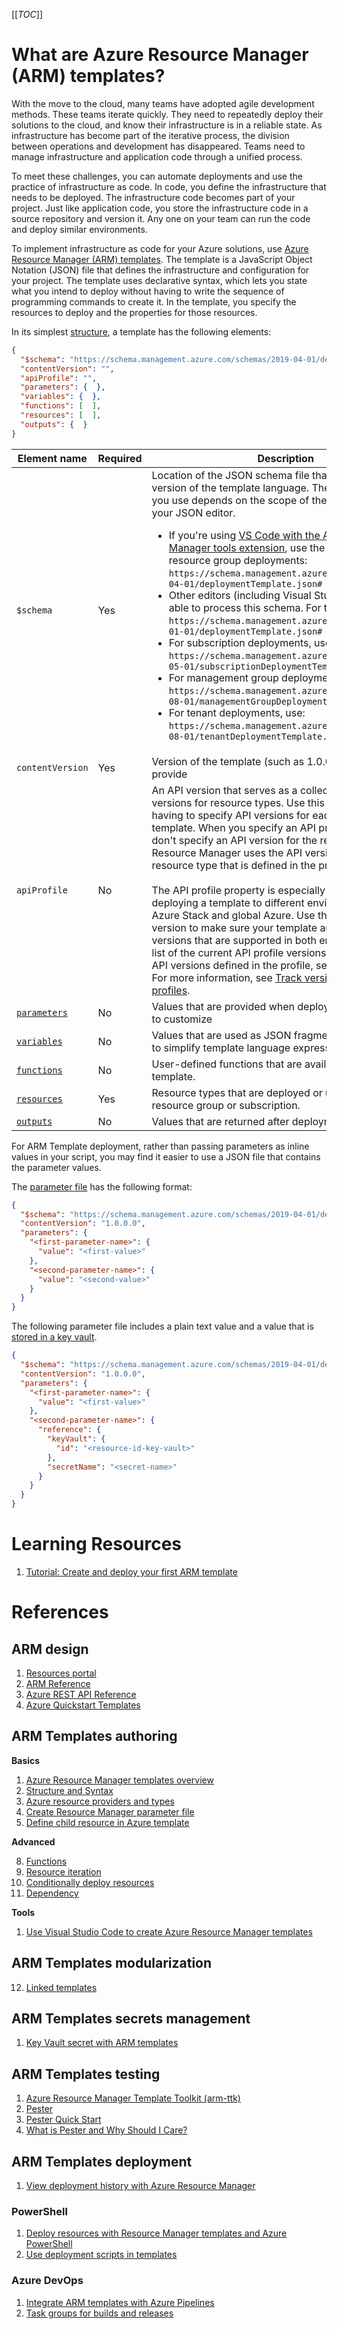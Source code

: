 [[_TOC_]]

# What are Azure Resource Manager (ARM) templates?

With the move to the cloud, many teams have adopted agile development methods. These teams iterate quickly. They need to repeatedly deploy their solutions to the cloud, and know their infrastructure is in a reliable state. As infrastructure has become part of the iterative process, the division between operations and development has disappeared. Teams need to manage infrastructure and application code through a unified process.

To meet these challenges, you can automate deployments and use the practice of infrastructure as code. In code, you define the infrastructure that needs to be deployed. The infrastructure code becomes part of your project. Just like application code, you store the infrastructure code in a source repository and version it. Any one on your team can run the code and deploy similar environments.

To implement infrastructure as code for your Azure solutions, use [Azure Resource Manager (ARM) templates](https://docs.microsoft.com/en-us/azure/azure-resource-manager/templates/overview). The template is a JavaScript Object Notation (JSON) file that defines the infrastructure and configuration for your project. The template uses declarative syntax, which lets you state what you intend to deploy without having to write the sequence of programming commands to create it. In the template, you specify the resources to deploy and the properties for those resources.

In its simplest [structure](https://docs.microsoft.com/en-us/azure/azure-resource-manager/templates/template-syntax), a template has the following elements:

```json
{
  "$schema": "https://schema.management.azure.com/schemas/2019-04-01/deploymentTemplate.json#",
  "contentVersion": "",
  "apiProfile": "",
  "parameters": {  },
  "variables": {  },
  "functions": [  ],
  "resources": [  ],
  "outputs": {  }
}
```

| Element name | Required | Description
| - | - | -
| `$schema` | Yes | Location of the JSON schema file that describes the version of the template language. The version number you use depends on the scope of the deployment and your JSON editor. <ul><li>If you're using [VS Code with the Azure Resource Manager tools extension](https://docs.microsoft.com/en-us/azure/azure-resource-manager/templates/quickstart-create-templates-use-visual-studio-code), use the latest version for resource group deployments: `https://schema.management.azure.com/schemas/2019-04-01/deploymentTemplate.json#` </li><li>Other editors (including Visual Studio) may not be able to process this schema. For those editors, use: `https://schema.management.azure.com/schemas/2015-01-01/deploymentTemplate.json#`</li><li>For subscription deployments, use: `https://schema.management.azure.com/schemas/2018-05-01/subscriptionDeploymentTemplate.json#`</li><li>For management group deployments, use: `https://schema.management.azure.com/schemas/2019-08-01/managementGroupDeploymentTemplate.json#`</li><li> For tenant deployments, use: `https://schema.management.azure.com/schemas/2019-08-01/tenantDeploymentTemplate.json#` </li></ul>
| `contentVersion` | Yes |Version of the template (such as 1.0.0.0). You can provide |any value for this element. Use this value to document significant changes in |your template. When deploying resources using the template, this value can be |used to make sure that the right template is being used.
| `apiProfile` | No | An API version that serves as a collection of API versions for resource types. Use this value to avoid having to specify API versions for each resource in the template. When you specify an API profile version and don't specify an API version for the resource type, Resource Manager uses the API version for that resource type that is defined in the profile. <br><br> The API profile property is especially helpful when deploying a template to different environments, such as Azure Stack and global Azure. Use the API profile version to make sure your template automatically uses versions that are supported in both environments. For a list of the current API profile versions and the resources API versions defined in the profile, see [API Profile](https://github.com/Azure/azure-rest-api-specs/tree/master/profile). <br>For more information, see [Track versions using API profiles](https://docs.microsoft.com/en-us/azure/azure-resource-manager/templates/templates-cloud-consistency#track-versions-using-api-profiles).
| [`parameters`](https://docs.microsoft.com/en-us/azure/azure-resource-manager/templates/template-syntax#parameters) | No | Values that are provided when deployment is executed to customize |resource deployment.
| [`variables`](https://docs.microsoft.com/en-us/azure/azure-resource-manager/templates/template-syntax#variables) | No | Values that are used as JSON fragments in the template to simplify template language expressions.
| [`functions`](https://docs.microsoft.com/en-us/azure/azure-resource-manager/templates/template-syntax#functions) | No | User-defined functions that are available within the template.
| [`resources`](https://docs.microsoft.com/en-us/azure/azure-resource-manager/templates/template-syntax#resources) | Yes | Resource types that are deployed or updated in a resource group or subscription.
| [`outputs`](https://docs.microsoft.com/en-us/azure/azure-resource-manager/templates/template-syntax#outputs) | No | Values that are returned after deployment.

For ARM Template deployment, rather than passing parameters as inline values in your script, you may find it easier to use a JSON file that contains the parameter values.

The [parameter file](https://docs.microsoft.com/en-us/azure/azure-resource-manager/templates/parameter-files) has the following format:

```json
{
  "$schema": "https://schema.management.azure.com/schemas/2019-04-01/deploymentParameters.json#",
  "contentVersion": "1.0.0.0",
  "parameters": {
    "<first-parameter-name>": {
      "value": "<first-value>"
    },
    "<second-parameter-name>": {
      "value": "<second-value>"
    }
  }
}
```

The following parameter file includes a plain text value and a value that is [stored in a key vault](https://docs.microsoft.com/en-us/azure/azure-resource-manager/templates/key-vault-parameter).

```json
{
  "$schema": "https://schema.management.azure.com/schemas/2019-04-01/deploymentParameters.json#",
  "contentVersion": "1.0.0.0",
  "parameters": {
    "<first-parameter-name>": {
      "value": "<first-value>"
    },
    "<second-parameter-name>": {
      "reference": {
        "keyVault": {
          "id": "<resource-id-key-vault>"
        },
        "secretName": "<secret-name>"
      }
    }
  }
}
```

# Learning Resources

1. [Tutorial: Create and deploy your first ARM template](https://docs.microsoft.com/en-us/azure/azure-resource-manager/templates/template-tutorial-create-first-template?tabs=azure-powershell)

# References

## ARM design

1. [Resources portal](https://resources.azure.come)
6. [ARM Reference](https://docs.microsoft.com/en-us/azure/templates/)
7. [Azure REST API Reference](https://docs.microsoft.com/en-us/rest/api/azure/)
8. [Azure Quickstart Templates](https://github.com/Azure/azure-quickstart-templates)

## ARM Templates authoring

**Basics**

1. [Azure Resource Manager templates overview](https://docs.microsoft.com/en-us/azure/azure-resource-manager/templates/overview)
2. [Structure and Syntax](https://docs.microsoft.com/en-us/azure/azure-resource-manager/resource-group-authoring-templates)
3. [Azure resource providers and types](https://docs.microsoft.com/en-us/azure/azure-resource-manager/management/resource-providers-and-types)
4. [Create Resource Manager parameter file](https://docs.microsoft.com/en-us/azure/azure-resource-manager/templates/parameter-files)
5. [Define child resource in Azure template](https://docs.microsoft.com/en-us/azure/azure-resource-manager/resource-manager-template-child-resource?toc=%2fazure%2ftemplates%2ftoc.json&bc=%2Fazure%2Ftemplates%2Fbreadcrumb%2Ftoc.json)

**Advanced**

8. [Functions](https://docs.microsoft.com/en-us/azure/azure-resource-manager/resource-group-template-functions)
9. [Resource iteration](https://docs.microsoft.com/en-us/azure/azure-resource-manager/resource-group-create-multiple#resource-iteration)
10. [Conditionally deploy resources](https://docs.microsoft.com/en-us/azure/azure-resource-manager/resource-manager-templates-resources#condition)
11. [Dependency](https://docs.microsoft.com/en-us/azure/azure-resource-manager/resource-group-define-dependencies)

**Tools**

1. [Use Visual Studio Code to create Azure Resource Manager templates](https://docs.microsoft.com/en-us/azure/azure-resource-manager/templates/use-vs-code-to-create-template)

## ARM Templates modularization

12. [Linked templates](https://docs.microsoft.com/en-us/azure/azure-resource-manager/resource-group-linked-templates)

## ARM Templates secrets management

1. [Key Vault secret with ARM templates](https://docs.microsoft.com/en-us/azure/azure-resource-manager/resource-manager-keyvault-parameter)

## ARM Templates testing

1. [Azure Resource Manager Template Toolkit (arm-ttk)](https://github.com/Azure/arm-ttk)
2. [Pester](https://pester.dev/)
3. [Pester Quick Start](https://pester.dev/docs/quick-start)
4. [What is Pester and Why Should I Care?](https://devblogs.microsoft.com/scripting/what-is-pester-and-why-should-i-care/)

## ARM Templates deployment

1. [View deployment history with Azure Resource Manager](https://docs.microsoft.com/en-us/azure/azure-resource-manager/templates/deployment-history?tabs=azure-portal)

### PowerShell

1. [Deploy resources with Resource Manager templates and Azure PowerShell](https://docs.microsoft.com/en-us/azure/azure-resource-manager/templates/deploy-powershell)
2. [Use deployment scripts in templates](https://docs.microsoft.com/en-us/azure/azure-resource-manager/templates/deployment-script-template?tabs=CLI)

### Azure DevOps

1. [Integrate ARM templates with Azure Pipelines](https://docs.microsoft.com/en-us/azure/azure-resource-manager/templates/add-template-to-azure-pipelines)
2. [Task groups for builds and releases](https://docs.microsoft.com/en-us/azure/devops/pipelines/library/task-groups?view=azure-devops)